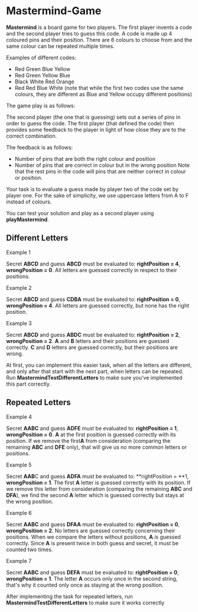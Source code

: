 # Mastermind-Game

**Mastermind** is a board game for two players. The first player invents a code and the second player tries to guess this code. A code is made up 4 coloured pins and their position. There are 6 colours to choose from and the same colour can be repeated multiple times.

Examples of different codes:
- Red Green Blue Yellow
- Red Green Yellow Blue
- Black White Red Orange
- Red Red Blue White
(note that while the first two codes use the same colours, they are different as Blue and Yellow occupy different positions)

The game play is as follows:

The second player (the one that is guessing) sets out a series of pins in order to guess the code. The first player (that defined the code) then provides some feedback to the player in light of how close they are to the correct combination.

The feedback is as follows:

- Number of pins that are both the right colour and position
- Number of pins that are correct in colour but in the wrong position
Note that the rest pins in the code will pins that are neither correct in colour or position.

Your task is to evaluate a guess made by player two of the code set by player one. For the sake of simplicity, we use uppercase letters from A to F instead of colours.

You can test your solution and play as a second player using **playMastermind**.

## Different Letters

Example 1

Secret **ABCD** and guess **ABCD** must be evaluated to: **rightPosition = 4**, **wrongPosition = 0**. All letters are guessed correctly in respect to their positions.

Example 2

Secret **ABCD** and guess **CDBA** must be evaluated to: **rightPosition = 0**, **wrongPosition = 4**. All letters are guessed correctly, but none has the right position.

Example 3

Secret **ABCD** and guess **ABDC** must be evaluated to: **rightPosition = 2**, **wrongPosition = 2**. **A** and **B** letters and their positions are guessed correctly. **C** and **D** letters are guessed correctly, but their positions are wrong.

At first, you can implement this easier task, when all the letters are different, and only after that start with the next part, when letters can be repeated. Run **MastermindTestDifferentLetters** to make sure you've implemented this part correctly.

## Repeated Letters

Example 4

Secret **AABC** and guess **ADFE** must be evaluated to: **rightPosition = 1**, **wrongPosition = 0**. **A** at the first position is guessed correctly with its position. If we remove the first**A** from consideration (comparing the remaining **ABC** and **DFE** only), that will give us no more common letters or positions.

Example 5

Secret **AAB**C and guess **ADFA** must be evaluated to: **rightPosition = **1, **wrongPosition = 1**. The first **A** letter is guessed correctly with its position. If we remove this letter from consideration (comparing the remaining **ABC** and **DFA**), we find the second **A** letter which is guessed correctly but stays at the wrong position.

Example 6

Secret **AABC** and guess **DFAA** must be evaluated to: **rightPosition = 0**, **wrongPosition = 2**. No letters are guessed correctly concerning their positions. When we compare the letters without positions, **A** is guessed correctly. Since **A** is present twice in both guess and secret, it must be counted two times.

Example 7

Secret **AABC** and guess **DEFA** must be evaluated to: **rightPosition = 0**, **wrongPosition = 1**. The letter **A** occurs only once in the second string, that's why it counted only once as staying at the wrong position.

After implementing the task for repeated letters, run **MastermindTestDifferentLetters** to make sure it works correctly

